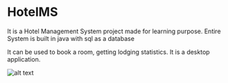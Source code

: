 # HotelMS

It is a Hotel Management System project made for learning purpose. Entire System is built in java with sql as a database

It can be used to book a room, getting lodging statistics. It is a desktop application.

![alt text](https://raw.githubusercontent.com/pyatish97/HotelMS/screenshot_ui)
